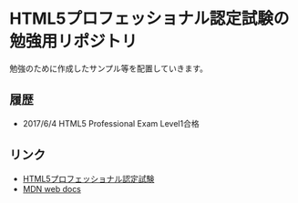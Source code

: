 # HTML5プロフェッショナル認定試験の勉強用リポジトリ

勉強のために作成したサンプル等を配置していきます。

## 履歴

* 2017/6/4 HTML5 Professional Exam Level1合格

## リンク

* [HTML5プロフェッショナル認定試験](https://html5exam.jp/)
* [MDN web docs](https://developer.mozilla.org/ja/)
